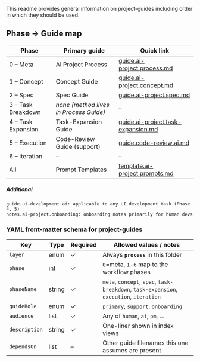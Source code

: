 This readme provides general information on project-guides including order in which they should be used.
## Phase → Guide map

| Phase              | Primary guide                          | Quick link                                                                   |
| ------------------ | -------------------------------------- | ---------------------------------------------------------------------------- |
| 0 – Meta           | AI Project Process                     | [guide.ai-project.process.md](guide.ai-project.process.md)                   |
| 1 – Concept        | Concept Guide                          | [guide.ai-project.concept.md](guide.ai-project.concept.md)                   |
| 2 – Spec           | Spec Guide                             | [guide.ai-project.spec.md](guide.ai-project.spec.md)                         |
| 3 – Task Breakdown | _none (method lives in Process Guide)_ | –                                                                            |
| 4 – Task Expansion | Task-Expansion Guide                   | [guide.ai-project.task-expansion.md](guide.ai-project.task-expansion.md)     |
| 5 – Execution      | Code-Review Guide (support)            | [guide.code-review.ai.md](guide.code-review.ai.md)                           |
| 6 – Iteration      | –                                      | –                                                                            |
| All                | Prompt Templates                       | [template.ai-project.prompts.md](template.ai-project.prompts.md) |

##### Additional
```
guide.ui-development.ai: applicable to any UI development task (Phase 4, 5)
notes.ai-project.onboarding: onboarding notes primarily for human devs
```

### YAML front-matter schema for project-guides

| Key           | Type   | Required | Allowed values / notes                                                                  |
| ------------- | ------ | -------- | --------------------------------------------------------------------------------------- |
| `layer`       | enum   | ✓        | Always **`process`** in this folder                                                     |
| `phase`       | int    | ✓        | `0`=meta, `1`-`6` map to the workflow phases                                            |
| `phaseName`   | string | ✓        | `meta`, `concept`, `spec`, `task-breakdown`, `task-expansion`, `execution`, `iteration` |
| `guideRole`   | enum   | ✓        | `primary`, `support`, `onboarding`                                                      |
| `audience`    | list   | ✓        | Any of `human`, `ai`, `pm`, …                                                           |
| `description` | string | ✓        | One-liner shown in index views                                                          |
| `dependsOn`   | list   | –        | Other guide filenames this one assumes are present                                      |
